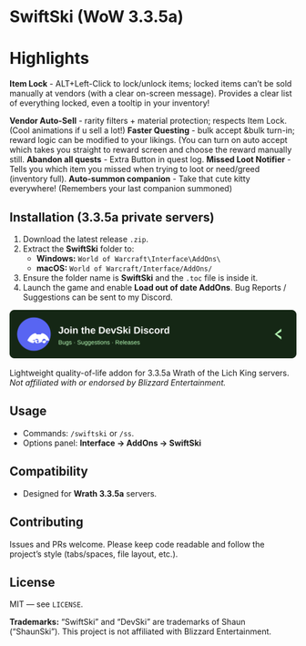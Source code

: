 # SwiftSki (WoW 3.3.5a)

# Highlights
**Item Lock** - ALT+Left-Click to lock/unlock items; locked items can’t be sold manually at vendors (with a clear on-screen message).
Provides a clear list of everything locked, even a tooltip in your inventory!

**Vendor Auto-Sell** - rarity filters + material protection; respects Item Lock. (Cool animations if u sell a lot!)
**Faster Questing** - bulk accept &bulk turn-in; reward logic can be modified to your likings. (You can turn on auto accept which takes you straight to reward screen and choose the reward manually still.
**Abandon all quests** - Extra Button in quest log.
**Missed Loot Notifier** - Tells you which item you missed when trying to loot or need/greed (inventory full).
**Auto-summon companion** - Take that cute kitty everywhere! (Remembers your last companion summoned)

## Installation (3.3.5a private servers)
1. Download the latest release `.zip`.
2. Extract the **SwiftSki** folder to:
   - **Windows:** `World of Warcraft\Interface\AddOns\`
   - **macOS:** `World of Warcraft/Interface/AddOns/`
3. Ensure the folder name is **SwiftSki** and the `.toc` file is inside it.
4. Launch the game and enable **Load out of date AddOns**.
Bug Reports / Suggestions can be sent to my Discord.

<p align="center">
  <a href="https://discord.gg/Z38qyNdqpX">
    <img src="assets/devski-discord-banner.svg" alt="Join the DevSki Discord" />
  </a>
</p>

Lightweight quality-of-life addon for 3.3.5a Wrath of the Lich King servers.  
_Not affiliated with or endorsed by Blizzard Entertainment._

## Usage
- Commands: `/swiftski` or `/ss`.
- Options panel: **Interface → AddOns → SwiftSki**

## Compatibility
- Designed for **Wrath 3.3.5a** servers.

## Contributing
Issues and PRs welcome. Please keep code readable and follow the project’s style (tabs/spaces, file layout, etc.).

## License
MIT — see `LICENSE`.

**Trademarks:** “SwiftSki” and “DevSki” are trademarks of Shaun (“ShaunSki”). This project is not affiliated with Blizzard Entertainment.
